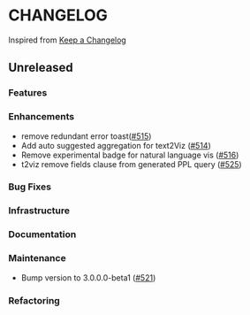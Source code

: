 # CHANGELOG

Inspired from [Keep a Changelog](https://keepachangelog.com/en/1.0.0/)

## Unreleased

### Features

### Enhancements

- remove redundant error toast([#515](https://github.com/opensearch-project/dashboards-assistant/pull/515))
- Add auto suggested aggregation for text2Viz ([#514](https://github.com/opensearch-project/dashboards-assistant/pull/514))
- Remove experimental badge for natural language vis ([#516](https://github.com/opensearch-project/dashboards-assistant/pull/516))
- t2viz remove fields clause from generated PPL query ([#525](https://github.com/opensearch-project/dashboards-assistant/pull/525))

### Bug Fixes

### Infrastructure

### Documentation

### Maintenance

- Bump version to 3.0.0.0-beta1 ([#521](https://github.com/opensearch-project/dashboards-assistant/pull/521))

### Refactoring